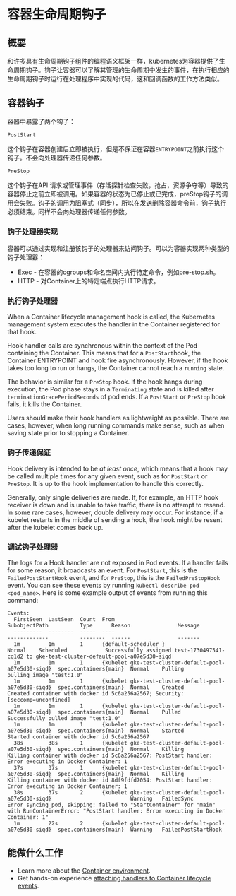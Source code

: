 # 容器生命周期钩子

## 概要

和许多具有生命周期钩子组件的编程语义框架一样，kubernetes为容器提供了生命周期钩子。钩子让容器可以了解其管理的生命周期中发生的事件，在执行相应的生命周期钩子时运行在处理程序中实现的代码，这和回调函数的工作方法类似。

## 容器钩子

容器中暴露了两个钩子：

```
PostStart
```

这个钩子在容器创建后立即被执行，但是不保证在容器`ENTRYPOINT`之前执行这个钩子。不会向处理器传递任何参数。

```
PreStop
```

这个钩子在API 请求或管理事件（存活探针检查失败，抢占，资源争夺等）导致的容器停止之前立即被调用。如果容器的状态为已停止或已完成，preStop钩子的调用会失败。钩子的调用为阻塞式（同步），所以在发送删除容器命令前，钩子执行必须结束。同样不会向处理器传递任何参数。

### 钩子处理器实现

容器可以通过实现和注册该钩子的处理器来访问钩子。可以为容器实现两种类型的钩子处理器：

* Exec - 在容器的cgroups和命名空间内执行特定命令，例如pre-stop.sh。
* HTTP - 对Container上的特定端点执行HTTP请求。

### 执行钩子处理器

When a Container lifecycle management hook is called, the Kubernetes management system executes the handler in the Container registered for that hook. 

Hook handler calls are synchronous within the context of the Pod containing the Container. This means that for a `PostStart`hook, the Container ENTRYPOINT and hook fire asynchronously. However, if the hook takes too long to run or hangs, the Container cannot reach a `running` state.

The behavior is similar for a `PreStop` hook. If the hook hangs during execution, the Pod phase stays in a `Terminating` state and is killed after `terminationGracePeriodSeconds` of pod ends. If a `PostStart` or `PreStop` hook fails, it kills the Container.

Users should make their hook handlers as lightweight as possible. There are cases, however, when long running commands make sense, such as when saving state prior to stopping a Container.

### 钩子传递保证

Hook delivery is intended to be *at least once*, which means that a hook may be called multiple times for any given event, such as for `PostStart` or `PreStop`. It is up to the hook implementation to handle this correctly.

Generally, only single deliveries are made. If, for example, an HTTP hook receiver is down and is unable to take traffic, there is no attempt to resend. In some rare cases, however, double delivery may occur. For instance, if a kubelet restarts in the middle of sending a hook, the hook might be resent after the kubelet comes back up.

### 调试钩子处理器

The logs for a Hook handler are not exposed in Pod events. If a handler fails for some reason, it broadcasts an event. For `PostStart`, this is the `FailedPostStartHook` event, and for `PreStop`, this is the `FailedPreStopHook` event. You can see these events by running `kubectl describe pod <pod_name>`. Here is some example output of events from running this command:

```
Events:
  FirstSeen  LastSeen  Count  From                                                   SubobjectPath          Type      Reason               Message
  ---------  --------  -----  ----                                                   -------------          --------  ------               -------
  1m         1m        1      {default-scheduler }                                                          Normal    Scheduled            Successfully assigned test-1730497541-cq1d2 to gke-test-cluster-default-pool-a07e5d30-siqd
  1m         1m        1      {kubelet gke-test-cluster-default-pool-a07e5d30-siqd}  spec.containers{main}  Normal    Pulling              pulling image "test:1.0"
  1m         1m        1      {kubelet gke-test-cluster-default-pool-a07e5d30-siqd}  spec.containers{main}  Normal    Created              Created container with docker id 5c6a256a2567; Security:[seccomp=unconfined]
  1m         1m        1      {kubelet gke-test-cluster-default-pool-a07e5d30-siqd}  spec.containers{main}  Normal    Pulled               Successfully pulled image "test:1.0"
  1m         1m        1      {kubelet gke-test-cluster-default-pool-a07e5d30-siqd}  spec.containers{main}  Normal    Started              Started container with docker id 5c6a256a2567
  38s        38s       1      {kubelet gke-test-cluster-default-pool-a07e5d30-siqd}  spec.containers{main}  Normal    Killing              Killing container with docker id 5c6a256a2567: PostStart handler: Error executing in Docker Container: 1
  37s        37s       1      {kubelet gke-test-cluster-default-pool-a07e5d30-siqd}  spec.containers{main}  Normal    Killing              Killing container with docker id 8df9fdfd7054: PostStart handler: Error executing in Docker Container: 1
  38s        37s       2      {kubelet gke-test-cluster-default-pool-a07e5d30-siqd}                         Warning   FailedSync           Error syncing pod, skipping: failed to "StartContainer" for "main" with RunContainerError: "PostStart handler: Error executing in Docker Container: 1"
  1m         22s       2      {kubelet gke-test-cluster-default-pool-a07e5d30-siqd}  spec.containers{main}  Warning   FailedPostStartHook
```

## 能做什么工作

- Learn more about the [Container environment](https://kubernetes.io/docs/concepts/containers/container-environment-variables/).
- Get hands-on experience [attaching handlers to Container lifecycle events](https://kubernetes.io/docs/tasks/configure-pod-container/attach-handler-lifecycle-event/).
